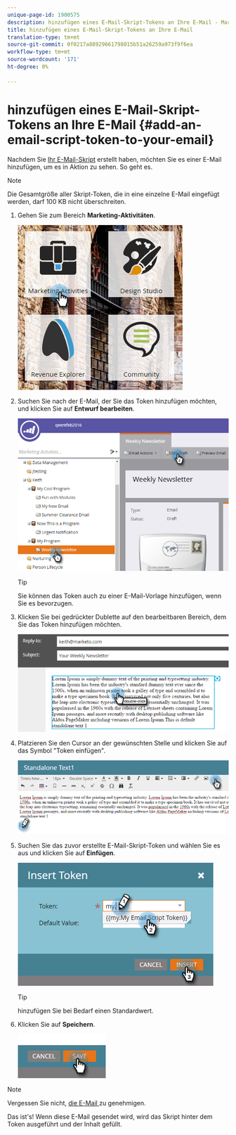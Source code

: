 ```yaml
---
unique-page-id: 1900575
description: hinzufügen eines E-Mail-Skript-Tokens an Ihre E-Mail - Marketing-Dokumente - Produktdokumentation
title: hinzufügen eines E-Mail-Skript-Tokens an Ihre E-Mail
translation-type: tm+mt
source-git-commit: 0f0217a88929661798015b51a26259a973f9f6ea
workflow-type: tm+mt
source-wordcount: '171'
ht-degree: 0%

---
```



# hinzufügen eines E-Mail-Skript-Tokens an Ihre E-Mail {#add-an-email-script-token-to-your-email}

Nachdem Sie [Ihr E-Mail-Skript](/help/marketo/product-docs/email-marketing/general/using-tokens/create-an-email-script-token.md) erstellt haben, möchten Sie es einer E-Mail hinzufügen, um es in Aktion zu sehen. So geht es.

>[!NOTE]
>
>Die Gesamtgröße aller Skript-Token, die in eine einzelne E-Mail eingefügt werden, darf 100 KB nicht überschreiten.

1. Gehen Sie zum Bereich **Marketing-Aktivitäten**.

   ![](assets/one-2.png)

1. Suchen Sie nach der E-Mail, der Sie das Token hinzufügen möchten, und klicken Sie auf **Entwurf bearbeiten**.

   ![](assets/two-2.png)

   >[!TIP]
   >
   >Sie können das Token auch zu einer E-Mail-Vorlage hinzufügen, wenn Sie es bevorzugen.

1. Klicken Sie bei gedrückter Dublette auf den bearbeitbaren Bereich, dem Sie das Token hinzufügen möchten.

   ![](assets/three-2.png)

1. Platzieren Sie den Cursor an der gewünschten Stelle und klicken Sie auf das Symbol &quot;Token einfügen&quot;.

   ![](assets/four-2.png)

1. Suchen Sie das zuvor erstellte E-Mail-Skript-Token und wählen Sie es aus und klicken Sie auf **Einfügen**.

   ![](assets/five-1.png)

   >[!TIP]
   >
   >hinzufügen Sie bei Bedarf einen Standardwert.

1. Klicken Sie auf **Speichern**.

   ![](assets/six.png)

>[!NOTE]
>
>Vergessen Sie nicht, [die E-Mail ](/help/marketo/product-docs/email-marketing/general/creating-an-email/approve-an-email.md) zu genehmigen.

Das ist&#39;s! Wenn diese E-Mail gesendet wird, wird das Skript hinter dem Token ausgeführt und der Inhalt gefüllt.
